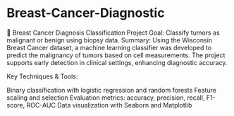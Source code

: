 # Breast-Cancer-Diagnostic

🧬 Breast Cancer Diagnosis Classification
Project Goal: Classify tumors as malignant or benign using biopsy data.
Summary:
Using the Wisconsin Breast Cancer dataset, a machine learning classifier was developed to predict the malignancy of tumors based on cell measurements. The project supports early detection in clinical settings, enhancing diagnostic accuracy.

Key Techniques & Tools:

Binary classification with logistic regression and random forests
Feature scaling and selection
Evaluation metrics: accuracy, precision, recall, F1-score, ROC-AUC
Data visualization with Seaborn and Matplotlib
